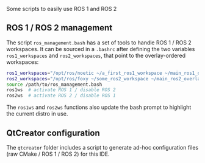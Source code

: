 Some scripts to easily use ROS 1 and ROS 2 

## ROS 1 / ROS 2 management

The script `ros_management.bash` has a set of tools to handle ROS 1 / ROS 2 workspaces. It can be sourced in a `.bashrc` after defining the two variables `ros1_workspaces` and `ros2_workspaces`, that point to the overlay-ordered workspaces:

```bash
ros1_workspaces="/opt/ros/noetic ~/a_first_ros1_workspace ~/main_ros1_overlay"
ros2_workspaces="/opt/ros/foxy ~/some_ros2_workspace ~/main_ros2_overlay"
source /path/to/ros_management.bash
ros1ws  # activate ROS 1 / disable ROS 2
ros2ws  # activate ROS 2 / disable ROS 1
```
The `ros1ws` and `ros2ws` functions also update the bash prompt to highlight the current distro in use.

## QtCreator configuration

The `qtcreator` folder includes a script to generate ad-hoc configuration files (raw CMake / ROS 1 / ROS 2) for this IDE.
